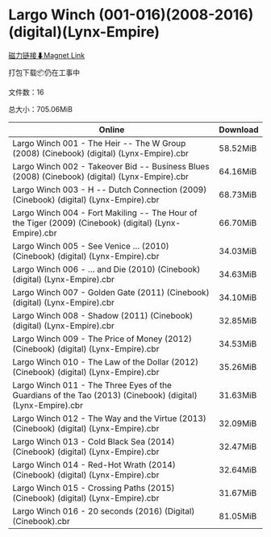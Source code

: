# Largo Winch (001-016)(2008-2016)(digital)(Lynx-Empire)

[磁力链接⬇Magnet Link](magnet:?xt=urn:btih:d082a398ec4324172d6e33ad68552f1cb77c8515&dn=Largo%20Winch%20%28001-016%29%282008-2016%29%28digital%29%28Lynx-Empire%29)

打包下载📦仍在工事中

文件数：16

总大小：705.06MiB

Online | Download
--- | ---
Largo Winch 001 - The Heir -- The W Group (2008) (Cinebook) (digital) (Lynx-Empire).cbr | 58.52MiB
Largo Winch 002 - Takeover Bid -- Business Blues (2008) (Cinebook) (digital) (Lynx-Empire).cbr | 64.16MiB
Largo Winch 003 - H -- Dutch Connection (2009) (Cinebook) (digital) (Lynx-Empire).cbr | 68.73MiB
Largo Winch 004 - Fort Makiling -- The Hour of the Tiger (2009) (Cinebook) (digital) (Lynx-Empire).cbr | 66.70MiB
Largo Winch 005 - See Venice … (2010) (Cinebook) (digital) (Lynx-Empire).cbr | 34.03MiB
Largo Winch 006 - … and Die (2010) (Cinebook) (digital) (Lynx-Empire).cbr | 34.63MiB
Largo Winch 007 - Golden Gate (2011) (Cinebook) (digital) (Lynx-Empire).cbr | 34.10MiB
Largo Winch 008 - Shadow (2011) (Cinebook) (digital) (Lynx-Empire).cbr | 32.85MiB
Largo Winch 009 - The Price of Money (2012) (Cinebook) (digital) (Lynx-Empire).cbr | 34.53MiB
Largo Winch 010 - The Law of the Dollar (2012) (Cinebook) (digital) (Lynx-Empire).cbr | 35.26MiB
Largo Winch 011 - The Three Eyes of the Guardians of the Tao (2013) (Cinebook) (digital) (Lynx-Empire).cbr | 31.63MiB
Largo Winch 012 - The Way and the Virtue (2013) (Cinebook) (digital) (Lynx-Empire).cbr | 32.09MiB
Largo Winch 013 - Cold Black Sea (2014) (Cinebook) (digital) (Lynx-Empire).cbr | 32.47MiB
Largo Winch 014 - Red-Hot Wrath (2014) (Cinebook) (digital) (Lynx-Empire).cbr | 32.64MiB
Largo Winch 015 - Crossing Paths (2015) (Cinebook) (digital) (Lynx-Empire).cbr | 31.67MiB
Largo Winch 016 - 20 seconds (2016) (Digital) (Cinebook).cbr | 81.05MiB